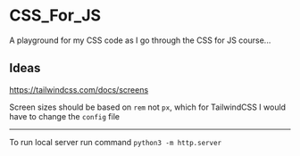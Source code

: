 # CSS_For_JS

A playground for my CSS code as I go through the CSS for JS course...

## Ideas

https://tailwindcss.com/docs/screens

Screen sizes should be based on `rem` not `px`, which for TailwindCSS I would have to change the `config` file

---

To run local server run command `python3 -m http.server`
